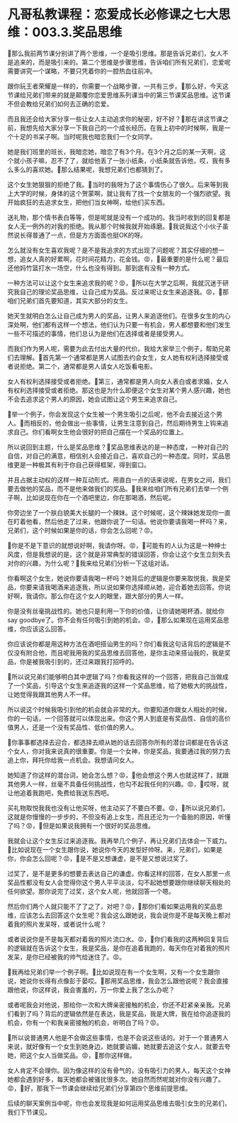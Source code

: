 # 凡哥私教课程：恋爱成长必修课之七大思维：003.3.奖品思维

🎼那么我前两节课分别讲了两个思维，一个是吸引思维。那是告诉兄弟们，女人不是追来的，而是吸引来的。第二个思维是步骤思维，告诉咱们所有兄弟们，恋爱呢需要讲究一个谋略，不要只凭着你的一腔热血往前冲。

跟你玩王者荣耀是一样的，你需要一个战略步骤，一共有三步。🎼那么好，今天这节课给兄弟们带来的就是颠覆你恋爱思维系列课当中的第三节课奖品思维。这节课不但会教给兄弟们如何去正确的恋爱。

而且我还会给大家分享一些让女人主动追求你的秘密，好不好？🎼那在讲这节课之前，我想先给大家分享一下我自己的一个成长经历。在我上初中的时候啊，我是一个十足的书呆子啊。当时呢我也暗恋我们一个女同学。

她是我们班里的班长，我暗恋她，暗恋了有3个月。在3个月之后的某一天啊，这个就小孩子嘛，忍不了了，就给他丢了一张小纸条，小纸条就告诉他，哎，我有多么多么的喜欢她。🎼那么结果呢，我想兄弟们也都猜到了。

这个女生她狠狠的拒绝了我。🎼当时的我呀为了这个事情伤心了很久。后来等到我上大学的时候，身体的这个贺蒙啊，就让我有了找一个女朋友的一个强烈欲望。我开始疯狂的去追求女生，把他们当女神啊，给他们买东西。

送礼物，那个情书表白等等，但是呢就是没有一个成功的。我当时收到的回复都是女人无一例外的对我的拒绝。我从那个时候我就开始琢磨。🎼我说我这个小伙子虽然说长得普通了一点，但是方方面面也挺OK的呀。

怎么就没有女生喜欢我呢？是不是我追求的方式出现了问题呢？其实仔细的想一想，追女人真的好累啊，花时间花精力，花金钱。😡，🎼最重要的是什么呢？最后还他妈竹篮打水一场空，什么也没有得到。那到底有没有一种方式。

一种方法可以让这个女生来追求我的呢？😡，🎼所以在大学之后啊，我就沉迷于研究我自己的理论奖品思维，让自己成为奖品。反过来呢让女生来追逐我。😡，🎼那咱们兄弟们首先要知道，其实大部分的女生。

她天生就明白怎么让自己成为男人的奖品，让男人来追逐他们。在很多女生的内心深处啊，他们都有这样一个想法，他们认为只要一有机会，男人都想要和他们发生一些不可描述的事情，他们总认为是他们在选择或者是接受男人。

而我们作为男人呢，需要为此去付出大量的代价。我给大家举三个例子，帮助兄弟们去理解。🎼首先第一个通常都是男人试图去约会女生，女人她有权利选择接受或者说拒绝。第二个，通常都是男人请女人吃饭看电影。

女人有权利选择接受或者拒绝。🎼第三，通常都是男人向女人表白或者求婚，女人有权利选择接受或者拒绝。那这也是为什么即便这个女生对某个男人感兴趣，她也不会去追求这个男人的原因，她会试图让这个男生来追求自己。

🎼举一个例子，你会发现这个女生被一个男生吸引之后呢，他不会去接近这个男人。🎼而相反的，他会做出一些事情，让男生注意到自己，然后期待男生上钩来追求自己。你们看啊女生他会很好的把自己摆在一个奖品的位置上。

所以说回到主题，什么是奖品思维？🎼奖品思维表达的是一种态度，一种对自己的自信，对自己的满意，相信别人会接近自己，喜欢自己的一种态度。同时，奖品思维更是一种极其有利于你自己获得框架，得到窗口。

并且占据主动权的这样一种互动形式。用直白一点的话来说呢，在男女之间，我们要去做他的奖品，而不是他来做我们的奖品。🎼我来给咱们所有兄弟们去举一个例子啊，比如说现在你在一个酒吧里边，你在那喝酒，然后呢。

你旁边坐了一个肤白貌美大长腿的一个辣妹。这个时候呢，这个辣妹她发现你一直在盯着他看，然后他走了过来，他跟你说了一句话。他说你要请我喝一杯吗？来，兄弟们，这个时候如果是你的话，你会怎么回呢？😡。

🎼你是不是下意识的就想说好啊，我请你呀。😡，🎼可能有的人认为这是一种绅士风度，但是我想说的是，这个就是非常典型的错误回答，你会让这个女生立刻失去对你的兴趣，为什么呢？🎼我来给兄弟们分析一下这组对话。

你看啊这个女生，她说你要请我喝一杯吗？她背后的逻辑是你要来取悦我，我是奖品，你要来请我喝酒来追逐我，所以说如果你选择顺从她，迎合着她去回答。你说好啊，我请你。那么你在这个女人的眼里，跟大部分的男人一样。

你是没有丝毫挑战性的。她也只是利用一下你的价值，让你请她喝杯酒，就给你say goodbye了。你不会有任何吸引到她的机会。😡，🎼那么如果现在运用奖品思维，你应该这么回答。

你应该说你都是用这种方法在酒吧搭讪男生的吗？你们看我这句话背后的逻辑是不仅没有附合他，而且呢我用我的奖品思维去回答他，是你主动来搭讪我的，我是奖品，你是被我吸引到的，还过来跟我打招呼的。

🎼所以说兄弟们能够明白其中逻辑了吗？你看我这样的一个回答，把我自己当做成了一个奖品，引导这个女生来追逐我的这样一个奖品思维，给了她极大的挑战性，让她觉得我跟其他男人不一样。

所以说这个时候我吸引到他的机会就会非常的大。你要知道你跟女人相处的时候，你的一句话，一个回答就可以体现出来。你这个男人到底是有奖品性、自信的高价值男人，还是一个没有奖品性、低价值的男人。

🎼你事事都选择去迎合，都选择去顺从她的话去回答你所有的潜台词都是在告诉这个女人，你对我来说真的很重要。你是一个女神，你是奖品，我要通过我的努力去追上你，拜托你给我一点机会。我想请问女人。

她知道了你这样的潜台词，她会怎么想？😡，🎼他会想这个男人也就这样了，就跟其他男人一样，丝毫不具备任何挑战性，也勾不起我任何的兴趣。😡，🎼哎呀，就让他追着我跑吧，免费给我送东西吧。

买礼物取悦我我也没有让他买呀，他主动买了不要白不要。😡，🎼所以说兄弟们，这就是你慢慢的一步步的，不但没有追上女生，而且还沦为一个备胎的原因，听懂了吗？😡，🎼但是如果说我拥有一个很好的奖品思维。

我就会让这个女生反过来追逐我。我再举几个例子，再让兄弟们去体会一下威力。🎼比如说现在一个女生跟你说，她说你今天的发型好帅呀。来，兄弟们，如果是你，你会怎么回呢？😡，🎼是不是又想谦虚，是不是又想说过奖了。

过奖了，是不是更多的想要去表达自己的谦虚。你看这样的回答，在女人那里一点奖品性都没有女人会觉得你这个男人平平淡淡，勾不起她想要跟你继续聊天相处的任何欲望。那你说完了过奖，这个女人呢，他就回答一个嗯。

然后你们两个人就只能不了了之了，对吧？😡，🎼那你们看如果运用我的奖品思维，应该怎么去回答这个女生呢？我会这么跟她说，我会说你是不是每天晚上都对着我的照片发呆呀，或者说什么呢？

或者说说你是不是每天都对着我的照片流口水。😡，🎼你们看我的这两种回复背后的逻辑就在告诉这个女生，我是奖品，是你在追着我跑的，每天你在对着我的照片发呆，是你已经被我的帅气给迷住了。😡。

🎼我再给兄弟们举一个例子啊。🎼比如说现在有一个女生啊，又有一个女生跟你说，她说你长得有点像彭于晏哎。🎼那用奖品思维，我会怎么跟他说呢？我会直接跟他说，你这样说，我会害羞的，万一你爱上我了怎么办呢？

或者呢我会对他说，那给你一次和大牌亲密接触的机会，你还不赶紧亲亲我。兄弟们看到了吗？背后的逻辑依然是在表达，我是奖品，我是大牌，我在给你追逐我的机会，你有一个和我亲密接触的机会，听明白了吗？😡。

🎼所以说普通男人他是不会做这些事情，也是不会说这些话的。对于一个普通男人来说，就好像有一个女生到她身边，她就要谄媚，她就要去追这个女人，就要去夸她，把这个女人当做奖品。😡，🎼那你这样做。

女人肯定不会理你。因为像这样的没有骨气的，没有吸引力的男人，每天这个女神她都会遇到好多，每天她都会被骚扰很多次。她自然而然呢就对你没有兴趣了。😡，🎼好，那我下一节课会继续给兄弟们分享第四个思维前提思维。

后续的聊天案例当中呢，你也会发现我是如何运用奖品思维去吸引女生的兄弟们，我们下节课见。